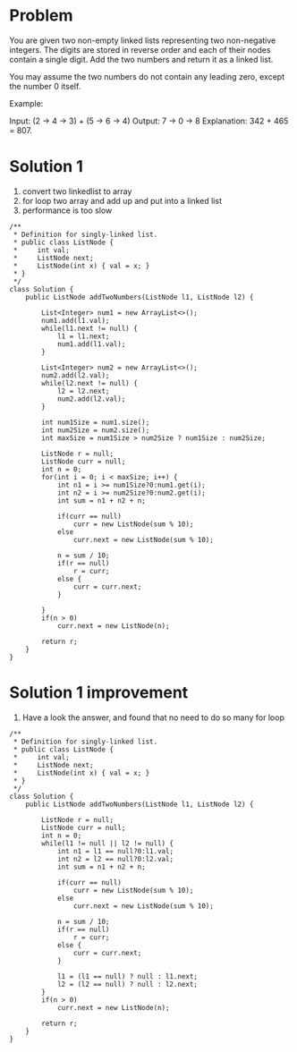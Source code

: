 # Problem
You are given two non-empty linked lists representing two non-negative integers. The digits are stored in reverse order and each of their nodes contain a single digit. Add the two numbers and return it as a linked list.

You may assume the two numbers do not contain any leading zero, except the number 0 itself.

Example:

Input: (2 -> 4 -> 3) + (5 -> 6 -> 4)
Output: 7 -> 0 -> 8
Explanation: 342 + 465 = 807.

# Solution 1
1. convert two linkedlist to array
2. for loop two array and add up and put into a linked list 
3. performance is too slow

```
/**
 * Definition for singly-linked list.
 * public class ListNode {
 *     int val;
 *     ListNode next;
 *     ListNode(int x) { val = x; }
 * }
 */
class Solution {
    public ListNode addTwoNumbers(ListNode l1, ListNode l2) {
        
        List<Integer> num1 = new ArrayList<>();
        num1.add(l1.val);
        while(l1.next != null) {
            l1 = l1.next;
            num1.add(l1.val);
        }
            
        List<Integer> num2 = new ArrayList<>();
        num2.add(l2.val);
        while(l2.next != null) {
            l2 = l2.next;
            num2.add(l2.val);
        }
            
        int num1Size = num1.size();
        int num2Size = num2.size();
        int maxSize = num1Size > num2Size ? num1Size : num2Size;
        
        ListNode r = null;
        ListNode curr = null;
        int n = 0;
        for(int i = 0; i < maxSize; i++) {
            int n1 = i >= num1Size?0:num1.get(i);
            int n2 = i >= num2Size?0:num2.get(i);
            int sum = n1 + n2 + n;
            
            if(curr == null)
                curr = new ListNode(sum % 10);
            else
                curr.next = new ListNode(sum % 10);

            n = sum / 10;
            if(r == null)
                r = curr;
            else {
                curr = curr.next;
            }
                
        }
        if(n > 0)
            curr.next = new ListNode(n);
        
        return r;
    }
}
```

# Solution 1 improvement
1. Have a look the answer, and found that no need to do so many for loop

```
/**
 * Definition for singly-linked list.
 * public class ListNode {
 *     int val;
 *     ListNode next;
 *     ListNode(int x) { val = x; }
 * }
 */
class Solution {
    public ListNode addTwoNumbers(ListNode l1, ListNode l2) {
        
        ListNode r = null;
        ListNode curr = null;
        int n = 0;
        while(l1 != null || l2 != null) {
            int n1 = l1 == null?0:l1.val;
            int n2 = l2 == null?0:l2.val;
            int sum = n1 + n2 + n;
            
            if(curr == null)
                curr = new ListNode(sum % 10);
            else
                curr.next = new ListNode(sum % 10);

            n = sum / 10;
            if(r == null)
                r = curr;
            else {
                curr = curr.next;
            }
            
            l1 = (l1 == null) ? null : l1.next;
            l2 = (l2 == null) ? null : l2.next;
        }
        if(n > 0)
            curr.next = new ListNode(n);
        
        return r;
    }
}
```
